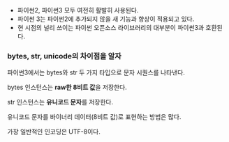 
- 파이썬2, 파이썬3 모두 여전히 활발히 사용된다.
- 파이썬 3는 파이썬2에 추가되지 않을 새 기능과 향상이 적용되고 있다.
- 현 시점의 널리 쓰이는 파이썬 오픈소스 라이브러리의 대부분이 파이썬3과 호환된다.


### bytes, str, unicode의 차이점을 알자

파이썬3에서는 bytes와 str 두 가지 타입으로 문자 시퀀스를 나타낸다. 

bytes 인스턴스는 **raw한 8비트 값**을 저장한다.

str 인스턴스는 **유니코드 문자**를 저장한다.

유니코드 문자를 바이너리 데이터(8비트 값)로 표현하는 방법은 많다.

가장 일반적인 인코딩은 UTF-8이다.
